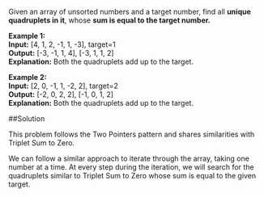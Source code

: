 Given an array of unsorted numbers and a target number,
find all **unique quadruplets in it**, whose **sum is equal to the target number.**

**Example 1:**  
**Input:** [4, 1, 2, -1, 1, -3], target=1  
**Output:** [-3, -1, 1, 4], [-3, 1, 1, 2]  
**Explanation:** Both the quadruplets add up to the target.

**Example 2:**  
**Input:** [2, 0, -1, 1, -2, 2], target=2  
**Output:** [-2, 0, 2, 2], [-1, 0, 1, 2]  
**Explanation:** Both the quadruplets add up to the target.

##Solution

This problem follows the Two Pointers pattern and shares similarities with Triplet Sum to Zero.

We can follow a similar approach to iterate through the array, taking one number at a time. At every step during
the iteration, we will search for the quadruplets similar to Triplet Sum to Zero whose sum is equal to the given target.
